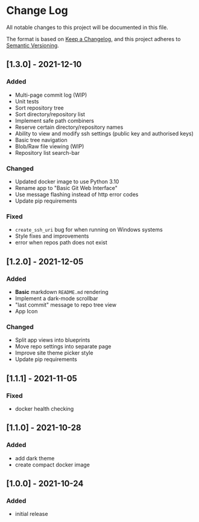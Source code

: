 # Change Log
All notable changes to this project will be documented in this file.

The format is based on [Keep a Changelog](https://keepachangelog.com/en/1.0.0/),
and this project adheres to [Semantic Versioning](https://semver.org/spec/v2.0.0.html).

## [1.3.0] - 2021-12-10
### Added
- Multi-page commit log (WIP)
- Unit tests
- Sort repository tree
- Sort directory/repository list
- Implement safe path combiners
- Reserve certain directory/repository names
- Ability to view and modify ssh settings (public key and authorised keys)
- Basic tree navigation
- Blob/Raw file viewing (WIP)
- Repository list search-bar

### Changed
- Updated docker image to use Python 3.10
- Rename app to "Basic Git Web Interface"
- Use message flashing instead of http error codes
- Update pip requirements

### Fixed
- `create_ssh_uri` bug for when running on Windows systems
- Style fixes and improvements
- error when repos path does not exist

## [1.2.0] - 2021-12-05
### Added
- **Basic** markdown `README.md` rendering
- Implement a dark-mode scrollbar
- "last commit" message to repo tree view
- App Icon

### Changed
- Split app views into blueprints
- Move repo settings into separate page
- Improve site theme picker style
- Update pip requirements

## [1.1.1] - 2021-11-05
### Fixed
- docker health checking

## [1.1.0] - 2021-10-28
### Added
- add dark theme
- create compact docker image

## [1.0.0] - 2021-10-24
### Added
- initial release
